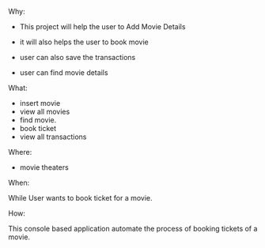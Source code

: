 Why:

* This project will help the user to Add Movie Details
* it will also helps the user to book movie

* user can also save the transactions
* user can find movie details

What:

* insert movie
* view all movies
* find movie.
* book ticket
* view all transactions

Where:

* movie theaters

When:

While User wants to book ticket for a movie.

How:

This console based application automate the process of booking tickets of a movie.


